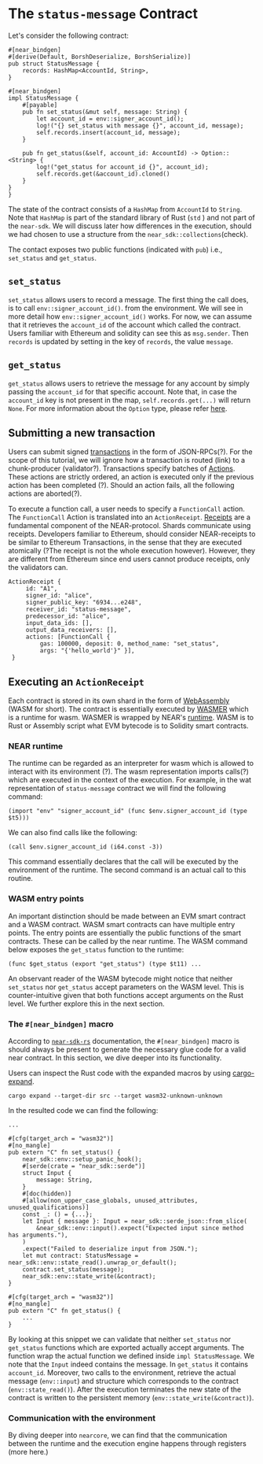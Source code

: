 # The ``status-message`` Contract
Let's consider the following contract:


    #[near_bindgen]
    #[derive(Default, BorshDeserialize, BorshSerialize)]
    pub struct StatusMessage {
        records: HashMap<AccountId, String>,
    }
    
    #[near_bindgen]
    impl StatusMessage {
        #[payable]
        pub fn set_status(&mut self, message: String) {
            let account_id = env::signer_account_id();
            log!("{} set_status with message {}", account_id, message);
            self.records.insert(account_id, message);
        }

        pub fn get_status(&self, account_id: AccountId) -> Option::<String> {
            log!("get_status for account_id {}", account_id);
            self.records.get(&account_id).cloned()
        }
    }
    }


The state of the contract consists of a ``HashMap`` from ``AccountId`` to ``String``.
Note that ``HashMap`` is part of the standard library of Rust (``std`` ) and not part of the ``near-sdk``. We will discuss later how differences in the execution, should we had chosen to use a structure from the ``near_sdk::collections``(check).

The contact exposes two public functions (indicated with ``pub``) i.e., ``set_status`` and ``get_status``. 

## ``set_status``

``set_status`` allows users to record a message. The first thing the call does, is to call ``env::signer_account_id()``.  from the environment. We will see in more detail how ``env::signer_account_id()`` works. For now, we can assume that it retrieves the ``account_id`` of the account which called the contract. Users familiar with Ethereum and solidity can see this as ``msg.sender``. Then ``records`` is updated by setting in the key of ``records``, the value ``message``.

## ``get_status``
``get_status`` allows users to retrieve the message for any account by simply passing the ``account_id`` for that specific account. Note that, in case the ``account_id`` key is not present in the map, ``self.records.get(...)`` will return ``None``. For more information about the ``Option`` type, please refer [here](https://doc.rust-lang.org/std/option/).


## Submitting a new transaction

Users can submit signed [transactions](https://nomicon.io/RuntimeSpec/Transactions.html) in the form of JSON-RPCs(?). For the scope of this tutorial, we will ignore how a transaction is routed (link) to a chunk-producer (validator?). Transactions specify batches of [Actions](https://nomicon.io/RuntimeSpec/Actions.html). These actions are strictly ordered, an action is executed only if the previous action has been completed (?). Should an action fails, all the following actions are aborted(?).

To execute a function call, a user needs to specify a ``FunctionCall`` action. The ``FunctionCall`` Action is translated into an ``ActionReceipt``. [Receipts](https://nomicon.io/RuntimeSpec/Receipts.html) are a fundamental component of the NEAR-protocol. Shards communicate using receipts. Developers familiar to Ethereum, should consider NEAR-receipts to be similar to Ethereum Transactions, in the sense that they are executed atomically (?The receipt is not the whole execution however). However, they are different from Ethereum since end users cannot produce receipts, only the validators can.


    ActionReceipt {
         id: "A1",
         signer_id: "alice",
         signer_public_key: "6934...e248",
         receiver_id: "status-message",
         predecessor_id: "alice",
         input_data_ids: [],
         output_data_receivers: [],
         actions: [FunctionCall { 
             gas: 100000, deposit: 0, method_name: "set_status", 
             args: "{'hello_world'}" }],
     }

## Executing an ``ActionReceipt``

Each contract is stored in its own shard in the form of [WebAssembly](https://webassembly.org/) (WASM for short). The contract is essentially executed by [WASMER](https://docs.wasmer.io/) which is a runtime for wasm. WASMER is wrapped by NEAR's [runtime](https://github.com/near/nearcore/tree/master/runtime). WASM is to Rust or Assembly script what EVM bytecode is to Solidity smart contracts.

### NEAR runtime

The runtime can be regarded as an interpreter for wasm which is allowed to interact with its environment (?). The wasm representation imports calls(?) which are executed in the context of the execution. For example, in the wat representation of ``status-message`` contract we will find the following command:

    (import "env" "signer_account_id" (func $env.signer_account_id (type $t5)))
    
We can also find calls like the following:

    (call $env.signer_account_id (i64.const -3))
    
This command essentially declares that the call will be executed by the environment of the runtime. The second command is an actual call to this routine.

### WASM entry points

An important distinction should be made between an EVM smart contract and a WASM contract. WASM smart contracts can have multiple entry points. The entry points are essentially the public functions of the smart contracts. These can be called by the near runtime. The WASM command below exposes the ``get_status`` function to the runtime:

    (func $get_status (export "get_status") (type $t11) ...


An observant reader of the WASM bytecode might notice that neither ``set_status`` nor ``get_status`` accept parameters on the WASM level. This is counter-intuitive given that both functions accept arguments on the Rust level. We further explore this in the next section.

### The ``#[near_bindgen]`` macro

According to [``near-sdk-rs``](https://www.near-sdk.io/) documentation, the ``#[near_bindgen]`` macro is should always be present to generate the necessary glue code for a valid near contract. In this section, we dive deeper into its functionality.

Users can inspect the Rust code with the expanded macros by using [cargo-expand](https://github.com/dtolnay/cargo-expand).

    cargo expand --target-dir src --target wasm32-unknown-unknown

In the resulted code we can find the following:

    ...

    #[cfg(target_arch = "wasm32")]
    #[no_mangle]
    pub extern "C" fn set_status() {
        near_sdk::env::setup_panic_hook();
        #[serde(crate = "near_sdk::serde")]
        struct Input {
            message: String,
        }
        #[doc(hidden)]
        #[allow(non_upper_case_globals, unused_attributes, unused_qualifications)]
        const _: () = {...};
        let Input { message }: Input = near_sdk::serde_json::from_slice(
            &near_sdk::env::input().expect("Expected input since method has arguments."),
        )
        .expect("Failed to deserialize input from JSON.");
        let mut contract: StatusMessage = near_sdk::env::state_read().unwrap_or_default();
        contract.set_status(message);
        near_sdk::env::state_write(&contract);
    }

    #[cfg(target_arch = "wasm32")]
    #[no_mangle]
    pub extern "C" fn get_status() {
        ...
    }
    
By looking at this snippet we can validate that neither ``set_status`` nor ``get_status`` functions which are exported actually accept arguments. The function wrap the actual function we defined inside ``impl StatusMessage``. We note that the ``Input`` indeed contains the message. In ``get_status`` it contains ``account_id``. Moreover, two calls to the environment, retrieve the actual message (``env::input``) and structure which corresponds to the contract (``env::state_read()``).
After the execution terminates the new state of the contract is written to the persistent memory (``env::state_write(&contract)``).

### Communication with the environment

By diving deeper into ``nearcore``, we can find that the communication between the runtime and the execution engine happens through registers (more here.)


